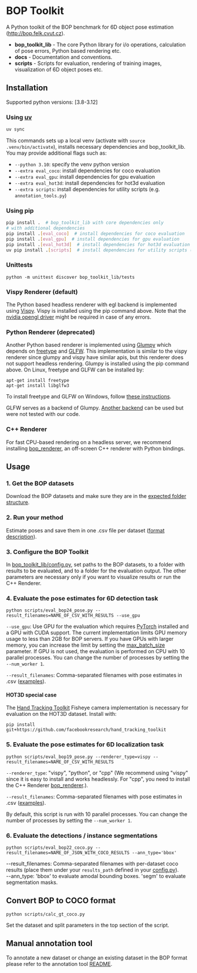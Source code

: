 # BOP Toolkit

A Python toolkit of the BOP benchmark for 6D object pose estimation
(http://bop.felk.cvut.cz).

- **bop_toolkit_lib** - The core Python library for i/o operations, calculation
  of pose errors, Python based rendering etc.
- **docs** - Documentation and conventions.
- **scripts** - Scripts for evaluation, rendering of training images,
  visualization of 6D object poses etc.

## Installation
Supported python versions: [3.8-3.12]

### Using [uv](https://docs.astral.sh/uv/getting-started/installation/)

```bash
uv sync
```
This commands sets up a local venv (activate with `source .venv/bin/activate`), installs necessary dependencies and bop_toolkit_lib. You may provide additional flags such as:

- `--python 3.10`: specify the venv python version
- `--extra eval_coco`: install dependencies for coco evaluation
- `--extra eval_gpu`: install dependencies for gpu evaluation
- `--extra eval_hot3d`: install dependencies for hot3d evaluation
- `--extra scripts`: install dependencies for utility scripts (e.g. `annotation_tools.py`)

### Using pip
```bash
pip install .  # bop_toolkit_lib with core dependencies only
# with additional dependencies
pip install .[eval_coco]  # install dependencies for coco evaluation
pip install .[eval_gpu]  # install dependencies for gpu evaluation
pip install .[eval_hot3d]  # install dependencies for hot3d evaluation
uv pip install .[scripts]  # install dependencies for utility scripts (e.g. `annotation_tools.py`)
```

### Unittests
`python -m unittest discover bop_toolkit_lib/tests`

### Vispy Renderer (default)

The Python based headless renderer with egl backend is implemented using [Vispy](https://github.com/vispy/vispy).
Vispy is installed using the pip command above.
Note that the [nvidia opengl driver](https://developer.nvidia.com/opengl-driver) might be required in case of any errors.

### Python Renderer (deprecated)

Another Python based renderer is implemented using
[Glumpy](https://glumpy.github.io/) which depends on
[freetype](https://www.freetype.org/) and [GLFW](https://www.glfw.org/).
This implementation is similar to the vispy renderer since glumpy and vispy have similar apis,
but this renderer does not support headless rendering.
Glumpy is installed using the pip command above. On Linux, freetype and GLFW can
be installed by:

```
apt-get install freetype
apt-get install libglfw3
```

To install freetype and GLFW on Windows, follow [these instructions](https://glumpy.readthedocs.io/en/latest/installation.html#step-by-step-install-for-x64-bit-windows-7-8-and-10).

GLFW serves as a backend of Glumpy. [Another backend](https://glumpy.readthedocs.io/en/latest/api/app-backends.html)
can be used but were not tested with our code.

### C++ Renderer

For fast CPU-based rendering on a headless server, we recommend installing [bop_renderer](https://github.com/thodan/bop_renderer),
an off-screen C++ renderer with Python bindings.

## Usage

### 1. Get the BOP datasets

Download the BOP datasets and make sure they are in the [expected folder structure](https://bop.felk.cvut.cz/datasets/).

### 2. Run your method

Estimate poses and save them in one .csv file per dataset ([format description](https://bop.felk.cvut.cz/challenges/bop-challenge-2020/#howtoparticipate)).

### 3. Configure the BOP Toolkit

In [bop_toolkit_lib/config.py](https://github.com/thodan/bop_toolkit/blob/master/bop_toolkit_lib/config.py), set paths to the BOP datasets, to a folder with results to be evaluated, and to a folder for the evaluation output. The other parameters are necessary only if you want to visualize results or run the C++ Renderer.

### 4. Evaluate the pose estimates for 6D detection task
```
python scripts/eval_bop24_pose.py --result_filenames=NAME_OF_CSV_WITH_RESULTS --use_gpu
```
`--use_gpu`: Use GPU for the evaluation which requires [PyTorch]() installed and a GPU with CUDA support. The current implementation limits GPU memory usage to less than 2GB for BOP servers. If you have GPUs with larger memory, you can increase the limit by setting the [max_batch_size](https://github.com/thodan/bop_toolkit/blob/master/bop_toolkit_lib/pose_error_gpu.py#L9) parameter. If GPU is not used, the evaluation is performed on CPU with 10 parallel processes. You can change the number of processes by setting the `--num_worker 1`.

`--result_filenames`: Comma-separated filenames with pose estimates in .csv ([examples](https://bop.felk.cvut.cz/media/data/bop_sample_results/bop_challenge_2019_sample_results.zip)).

#### HOT3D special case
The [Hand Tracking Toolkit](https://github.com/facebookresearch/hand_tracking_toolkit) Fisheye camera implementation is necessary for evaluation on the HOT3D dataset. Install with:  

`pip install git+https://github.com/facebookresearch/hand_tracking_toolkit`

### 5. Evaluate the pose estimates for 6D localization task
```
python scripts/eval_bop19_pose.py --renderer_type=vispy --result_filenames=NAME_OF_CSV_WITH_RESULTS
```
`--renderer_type`: "vispy", "python", or "cpp" (We recommend using "vispy" since it is easy to install and works headlessly. For "cpp", you need to install the C++ Renderer [bop_renderer](https://github.com/thodan/bop_renderer).).

`--result_filenames`: Comma-separated filenames with pose estimates in .csv ([examples](https://bop.felk.cvut.cz/media/data/bop_sample_results/bop_challenge_2019_sample_results.zip)).

By default, this script is run with 10 parallel processes. You can change the number of processes by setting the `--num_worker 1`.

### 6. Evaluate the detections / instance segmentations
```
python scripts/eval_bop22_coco.py --result_filenames=NAME_OF_JSON_WITH_COCO_RESULTS --ann_type='bbox'
```
--result_filenames: Comma-separated filenames with per-dataset coco results (place them under your `results_path` defined in your [config.py](bop_toolkit_lib/config.py)).  
--ann_type: 'bbox' to evaluate amodal bounding boxes. 'segm' to evaluate segmentation masks.

## Convert BOP to COCO format

```
python scripts/calc_gt_coco.py
```

Set the dataset and split parameters in the top section of the script.

## Manual annotation tool

To annotate a new dataset or change an existing dataset in the BOP format please refer to the annotation tool [README](scripts/annotation_tool/README.md).

